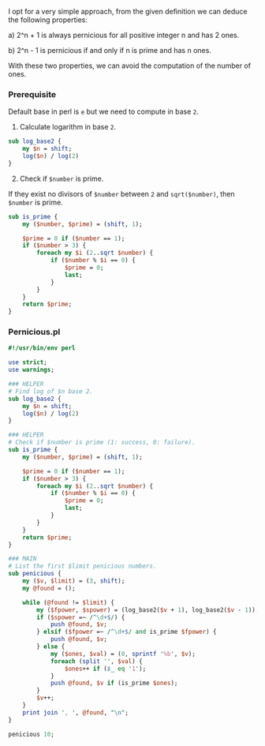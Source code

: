 I opt for a very simple approach, from the given definition we can deduce the following properties:

a) 2^n + 1 is always pernicious for all positive integer n and has 2 ones.

b) 2^n - 1 is pernicious if and only if n is prime and has n ones.

With these two properties, we can avoid the computation of the number of ones.

### Prerequisite

Default base in perl is `e` but we need to compute in base `2`.

1. Calculate logarithm in base `2`.

```perl
sub log_base2 {
	my $n = shift;
	log($n) / log(2)
}
```

2. Check if `$number` is prime.

If they exist no divisors of `$number` between `2` and `sqrt($number)`, then `$number` is prime.

```perl
sub is_prime {
	my ($number, $prime) = (shift, 1);

	$prime = 0 if ($number == 1);
	if ($number > 3) {
		foreach my $i (2..sqrt $number) {
			if ($number % $i == 0) {
				$prime = 0;
				last;
			}
		}
	}
	return $prime;
}
```

### Pernicious.pl

```perl
#!/usr/bin/env perl

use strict;
use warnings;

### HELPER
# Find log of $n base 2.
sub log_base2 {
	my $n = shift;
	log($n) / log(2)
}

### HELPER
# Check if $number is prime (1: success, 0: failure).
sub is_prime {
	my ($number, $prime) = (shift, 1);

	$prime = 0 if ($number == 1);
	if ($number > 3) {
		foreach my $i (2..sqrt $number) {
			if ($number % $i == 0) {
				$prime = 0;
				last;
			}
		}
	}
	return $prime;
}

### MAIN
# List the first $limit penicious numbers.
sub penicious {
	my ($v, $limit) = (3, shift);
	my @found = ();

	while (@found != $limit) {
		my ($fpower, $spower) = (log_base2($v + 1), log_base2($v - 1));
		if ($spower =~ /^\d+$/) {
			push @found, $v;
		} elsif ($fpower =~ /^\d+$/ and is_prime $fpower) {
			push @found, $v;
		} else {
			my ($ones, $val) = (0, sprintf '%b', $v);
			foreach (split '', $val) {
				$ones++ if ($_ eq '1');
			}
			push @found, $v if (is_prime $ones);
		}
		$v++;
	}
	print join ', ', @found, "\n";
}

penicious 10;
```






